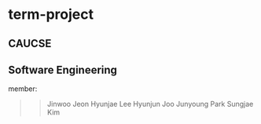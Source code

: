 # term-project
## CAUCSE 
## Software Engineering

member:
>>Jinwoo Jeon
>>Hyunjae Lee
>>Hyunjun Joo
>>Junyoung Park
>>Sungjae Kim
